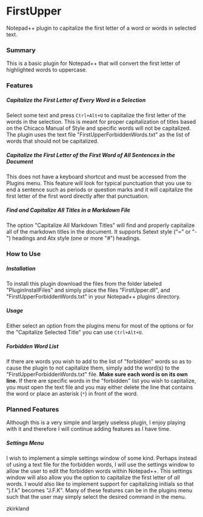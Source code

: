 # FirstUpper
Notepad++ plugin to capitalize the first letter of a word or words in selected text.

### Summary
This is a basic plugin for Notepad++ that will convert the first letter of highlighted words to uppercase.

### Features
##### Capitalize the First Letter of Every Word in a Selection
Select some text and press ```Ctrl+Alt+U``` to capitalize the first letter of the words in the selection. This is meant for proper capitalization of titles based on the Chicaco Manual of Style and specific words will not be capitalized. The plugin uses the text file "FirstUpperForbiddenWords.txt" as the list of words that should not be capitalized.

##### Capitalize the First Letter of the First Word of All Sentences in the Document
This does not have a keyboard shortcut and must be accessed from the Plugins menu. This feature will look for typical punctuation that you use to end a sentence such as periods or question marks and it will capitalize the first letter of the first word directly after that punctuation.

##### Find and Capitalize All Titles in a Markdown File
The option "Capitalize All Markdown Titles" will find and properly capitalize all of the markdown titles in the document. It supports Setext style ("=" or "-") headings and Atx style (one or more "#") headings.

### How to Use
##### Installation
To install this plugin download the files from the folder labeled "PluginInstallFiles" and simply place the files "FirstUpper.dll", and "FirstUpperForbiddenWords.txt" in your Notepad++ plugins directory.

##### Usage
Either select an option from the plugins menu for most of the options or for the "Capitalize Selected Title" you can use ```Ctrl+Alt+U```.

##### Forbidden Word List
If there are words you wish to add to the list of "forbidden" words so as to cause the plugin to not capitalize them, simply add the word(s) to the "FirstUpperForbiddenWords.txt" file. **Make sure each word is on its own line.** If there are specific words in the "forbidden" list you wish to capitalize, you must open the text file and you may either delete the line that contains the word or place an asterisk (```*```) in front of the word.

### Planned Features
Although this is a very simple and largely useless plugin, I enjoy playing with it and therefore I will continue adding features as I have time.

##### Settings Menu
I wish to implement a simple settings window of some kind. Perhaps instead of using a text file for the forbidden words, I will use the settings window to allow the user to edit the forbidden words within Notepad++. This settings window will also allow you the option to capitalize the first letter of *all* words. I would also like to implement support for capitalizing initials so that "j.f.k" becomes "J.F.K". Many of these features can be in the plugins menu such that the user may simply select the desired command in the menu.

zkirkland
